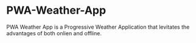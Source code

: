 # PWA-Weather-App
PWA Weather App is a Progressive Weather Application that levitates the advantages of both onlien and offline. 
